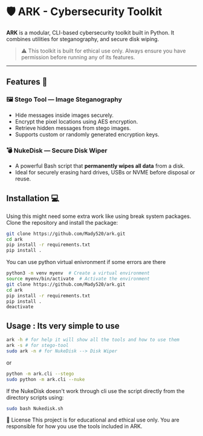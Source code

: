 # 🛡️ ARK - Cybersecurity Toolkit

**ARK** is a modular, CLI-based cybersecurity toolkit built in Python. It combines utilities for steganography, and secure disk wiping.

> ⚠️ This toolkit is built for ethical use only. Always ensure you have permission before running any of its features.

---
## Features 🚀

### 🖼️ Stego Tool — Image Steganography
- Hide messages inside images securely.
- Encrypt the pixel locations using AES encryption.
- Retrieve hidden messages from stego images.
- Supports custom or randomly generated encryption keys.

### 💣 NukeDisk — Secure Disk Wiper
-  A powerful Bash script that **permanently wipes all data** from a disk.
-  Ideal for securely erasing hard drives, USBs or NVME before disposal or reuse.

## Installation 💻
Using this might need some extra work like using break system packages.
Clone the repository and install the package:

```sh
git clone https://github.com/Mady520/ark.git
cd ark
pip install -r requirements.txt 
pip install . 
```
You can use python virtual enivronment if some errors are there

```sh
python3 -m venv myenv  # Create a virtual environment
source myenv/bin/activate  # Activate the environment
git clone https://github.com/Mady520/ark.git
cd ark 
pip install -r requirements.txt
pip install .
deactivate 
```

## Usage : Its very simple to use 
```sh
ark -h # for help it will show all the tools and how to use them 
ark -s # for stego-tool
sudo ark -n # for NukeDisk --> Disk Wiper
```
or
```sh
python -m ark.cli --stego
sudo python -m ark.cli --nuke
```

If the NukeDisk doesn't work through cli use the script directly from the directory scripts using:
```sh
sudo bash Nukedisk.sh
```

📜 License
This project is for educational and ethical use only.
You are responsible for how you use the tools included in ARK.

